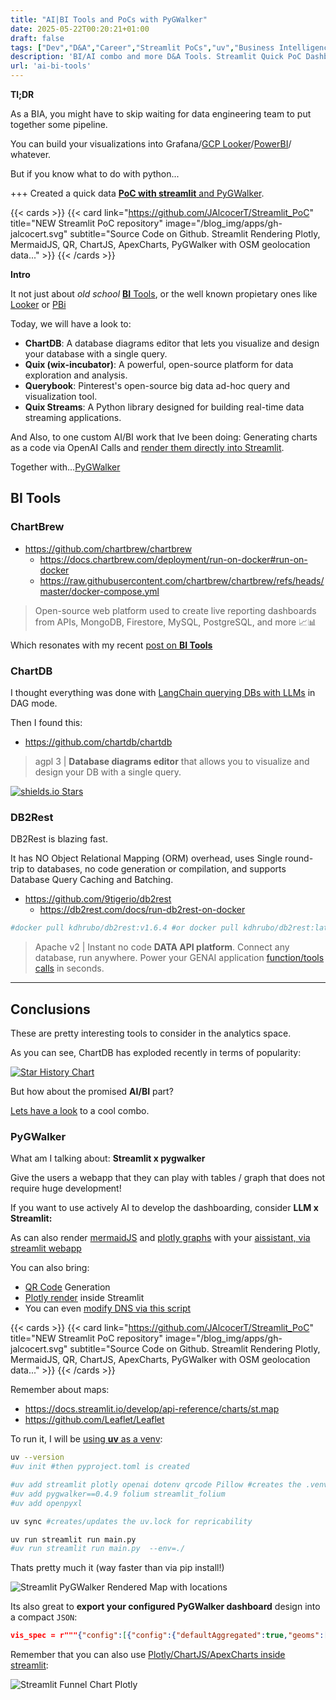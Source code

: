 ```yaml
---
title: "AI|BI Tools and PoCs with PyGWalker"
date: 2025-05-22T00:20:21+01:00
draft: false
tags: ["Dev","D&A","Career","Streamlit PoCs","uv","Business Intelligence Prototype"]
description: 'BI/AI combo and more D&A Tools. Streamlit Quick PoC Dashboards with PyGWalker and data stories!'
url: 'ai-bi-tools'
---
```



**Tl;DR**

As a BIA, you might have to skip waiting for data engineering team to put together some pipeline.

You can build your visualizations into Grafana/[GCP Looker](https://jalcocert.github.io/JAlcocerT/understanding-google-cloud-platform/)/[PowerBI](https://jalcocert.github.io/JAlcocerT/about-powerbi/)/ whatever.

But if you know what to do with python...

+++ Created a quick data [**PoC with streamlit** and PyGWalker](#pygwalker).

{{< cards >}}
  {{< card link="https://github.com/JAlcocerT/Streamlit_PoC" title="NEW Streamlit PoC repository" image="/blog_img/apps/gh-jalcocert.svg" subtitle="Source Code on Github. Streamlit Rendering Plotly, MermaidJS, QR, ChartJS, ApexCharts, PyGWalker with OSM geolocation data..." >}}
{{< /cards >}}

**Intro**

It not just about *old school* [**BI** Tools](https://jalcocert.github.io/JAlcocerT/setup-bi-tools-docker/), or the well known propietary ones like [Looker](https://jalcocert.github.io/JAlcocerT/understanding-google-cloud-platform/) or [PBi](https://github.com/JAlcocerT/PBi)

Today, we will have a look to:

* **ChartDB**: A database diagrams editor that lets you visualize and design your database with a single query.
* **Quix (wix-incubator)**: A powerful, open-source platform for data exploration and analysis.
* **Querybook**: Pinterest's open-source big data ad-hoc query and visualization tool.
* **Quix Streams**: A Python library designed for building real-time data streaming applications.

And Also, to one custom AI/BI work that Ive been doing: Generating charts as a code via OpenAI Calls and [render them directly into Streamlit](#conclusions).

Together with...[PyGWalker](#pygwalker)

## BI Tools

### ChartBrew

* https://github.com/chartbrew/chartbrew
  * https://docs.chartbrew.com/deployment/run-on-docker#run-on-docker
  * https://raw.githubusercontent.com/chartbrew/chartbrew/refs/heads/master/docker-compose.yml

>  Open-source web platform used to create live reporting dashboards from APIs, MongoDB, Firestore, MySQL, PostgreSQL, and more 📈📊 

Which resonates with my recent [post on **BI Tools**](https://jalcocert.github.io/JAlcocerT/setup-bi-tools-docker/)

### ChartDB

I thought everything was done with [LangChain querying DBs with LLMs](https://jalcocert.github.io/JAlcocerT/langchain-chat-with-database/) in DAG mode.

Then I found this:

* https://github.com/chartdb/chartdb

> agpl 3 | **Database diagrams editor** that allows you to visualize and design your DB with a single query.

[![shields.io Stars](https://img.shields.io/github/stars/chartdb/chartdb)](https://github.com/chartdb/chartdb/stargazers)

### DB2Rest

DB2Rest is blazing fast.

It has NO Object Relational Mapping (ORM) overhead, uses Single round-trip to databases, no code generation or compilation, and supports Database Query Caching and Batching.

* https://github.com/9tigerio/db2rest
  * https://db2rest.com/docs/run-db2rest-on-docker

```sh
#docker pull kdhrubo/db2rest:v1.6.4 #or docker pull kdhrubo/db2rest:latest
```

> Apache v2 | Instant no code **DATA API platform**. Connect any database, run anywhere. Power your GENAI application [function/tools calls](https://jalcocert.github.io/JAlcocerT/how-to-use-openai-function-calling/) in seconds.


---

## Conclusions

These are pretty interesting tools to consider in the analytics space.

As you can see, ChartDB has exploded recently in terms of popularity:

[![Star History Chart](https://api.star-history.com/svg?repos=chartdb/chartdb,wix-incubator/quix,pinterest/querybook,quixio/quix-streams&type=Date)](https://star-history.com/chartdb/chartdb&wix-incubator/quix&pinterest/querybook&quixio/quix-streams&Date)

But how about the promised **AI/BI** part?

[Lets have a look](#pygwalker) to a cool combo.

### PyGWalker

What am I talking about: **Streamlit x pygwalker**

Give the users a webapp that they can play with tables / graph that does not require huge development!

If you want to use actively AI to develop the dashboarding, consider **LLM x Streamlit:**

As can also render [mermaidJS](https://github.com/JAlcocerT/Streamlit-AIssistant/blob/main/Z_AIgents/OpenAI_mermaid_v2c.py) and [plotly graphs](https://github.com/JAlcocerT/Streamlit-AIssistant/blob/main/Z_AIgents/OpenAI_plotly_v1b.py) with your [aissistant, via streamlit webapp](https://github.com/JAlcocerT/Streamlit-AIssistant/tree/main)

You can also bring:

* [QR Code](https://github.com/JAlcocerT/Streamlit_PoC/blob/main/Utils/QR_Gen.py) Generation
* [Plotly render](https://github.com/JAlcocerT/Streamlit_PoC/blob/main/Utils/st_Plotly.py) inside Streamlit
* You can even [modify DNS via this script](https://github.com/JAlcocerT/Streamlit_PoC/blob/main/flask_dnsupdater.py)

{{< cards >}}
  {{< card link="https://github.com/JAlcocerT/Streamlit_PoC" title="NEW Streamlit PoC repository" image="/blog_img/apps/gh-jalcocert.svg" subtitle="Source Code on Github. Streamlit Rendering Plotly, MermaidJS, QR, ChartJS, ApexCharts, PyGWalker with OSM geolocation data..." >}}
{{< /cards >}}

Remember about maps:

* https://docs.streamlit.io/develop/api-reference/charts/st.map
* https://github.com/Leaflet/Leaflet

To run it, I will be [using **uv** as a venv](https://jalcocert.github.io/JAlcocerT/useful-python-stuff/#uv):

```sh
uv --version
#uv init #then pyproject.toml is created

#uv add streamlit plotly openai dotenv qrcode Pillow #creates the .venv
#uv add pygwalker==0.4.9 folium streamlit_folium
#uv add openpyxl

uv sync #creates/updates the uv.lock for repricability

uv run streamlit run main.py
#uv run streamlit run main.py  --env=./
```

Thats pretty much it (way faster than via pip install!)

![Streamlit PyGWalker Rendered Map with locations](/blog_img/apps/streamlit/st_pygwalker_map.png)

Its also great to **export your configured PyGWalker dashboard** design into a compact `JSON`:

```json
vis_spec = r"""{"config":[{"config":{"defaultAggregated":true,"geoms":["poi"],"coordSystem":"geographic","limit":-1,"timezoneDisplayOffset":0},"encodings":{"dimensions":[{"fid":"OLT","name":"OLT","basename":"OLT","semanticType":"nominal","analyticType":"dimension","offset":0},{"fid":"Latitude","name":"Latitude","basename":"Latitude","semanticType":"quantitative","analyticType":"dimension","offset":0},{"fid":"Longitude","name":"Longitude","basename":"Longitude","semanticType":"quantitative","analyticType":"dimension","offset":0},{"fid":"Geohash","name":"Geohash","basename":"Geohash","semanticType":"nominal","analyticType":"dimension","offset":0},{"fid":"SyntheticMapped","name":"SyntheticMapped","basename":"SyntheticMapped","semanticType":"nominal","analyticType":"dimension","offset":0},{"fid":"gw_mea_key_fid","name":"Measure names","analyticType":"dimension","semanticType":"nominal"}],"measures":[{"fid":"SyntheticLocationsforOLT","name":"SyntheticLocationsforOLT","basename":"SyntheticLocationsforOLT","analyticType":"measure","semanticType":"quantitative","aggName":"sum","offset":0},{"fid":"Viewers","name":"Viewers","basename":"Viewers","analyticType":"measure","semanticType":"quantitative","aggName":"sum","offset":0},{"fid":"Viewers_1","name":"Viewers_1","basename":"Viewers_1","analyticType":"measure","semanticType":"quantitative","aggName":"sum","offset":0},{"fid":"Viewers_14","name":"Viewers_14","basename":"Viewers_14","analyticType":"measure","semanticType":"quantitative","aggName":"sum","offset":0},{"fid":"KPI_1","name":"KPI_1","basename":"KPI_1","analyticType":"measure","semanticType":"quantitative","aggName":"sum","offset":0},{"fid":"KPI_14","name":"KPI_14","basename":"KPI_14","analyticType":"measure","semanticType":"quantitative","aggName":"sum","offset":0},{"analyticType":"measure","fid":"gw_SkCP","name":"KPI_Color","semanticType":"quantitative","computed":true,"aggName":"sum","expression":{"op":"expr","as":"gw_SkCP","params":[{"type":"sql","value":"case when KPI_14 > 0.07 then 1 else 0 end"}]}},{"fid":"gw_count_fid","name":"Row count","analyticType":"measure","semanticType":"quantitative","aggName":"sum","computed":true,"expression":{"op":"one","params":[],"as":"gw_count_fid"}},{"fid":"gw_mea_val_fid","name":"Measure values","analyticType":"measure","semanticType":"quantitative","aggName":"sum"}],"rows":[],"columns":[],"color":[{"analyticType":"measure","fid":"gw_SkCP","name":"KPI_Color","semanticType":"quantitative","computed":true,"aggName":"sum","expression":{"op":"expr","as":"gw_SkCP","params":[{"type":"sql","value":"case when KPI_14 > 0.07 then 1 else 0 end"}]}}],"opacity":[],"size":[],"shape":[],"radius":[],"theta":[],"longitude":[{"fid":"Longitude","name":"Longitude","basename":"Longitude","semanticType":"quantitative","analyticType":"dimension","offset":0}],"latitude":[{"fid":"Latitude","name":"Latitude","basename":"Latitude","semanticType":"quantitative","analyticType":"dimension","offset":0}],"geoId":[],"details":[{"fid":"KPI_1","name":"KPI_1","basename":"KPI_1","analyticType":"measure","semanticType":"quantitative","aggName":"sum","offset":0},{"fid":"KPI_14","name":"KPI_14","basename":"KPI_14","analyticType":"measure","semanticType":"quantitative","aggName":"sum","offset":0}],"filters":[],"text":[]},"layout":{"showActions":false,"showTableSummary":false,"stack":"stack","interactiveScale":false,"zeroScale":true,"size":{"mode":"auto","width":800,"height":600},"format":{},"geoKey":"name","resolve":{"x":false,"y":false,"color":false,"opacity":false,"shape":false,"size":false},"scaleIncludeUnmatchedChoropleth":false,"showAllGeoshapeInChoropleth":false,"colorPalette":"darkGreen","useSvg":false,"scale":{"opacity":{},"size":{}}},"visId":"gw_-1jR","name":"Chart 1"}],"chart_map":{},"workflow_list":[{"workflow":[{"type":"transform","transform":[{"key":"gw_SkCP","expression":{"op":"expr","as":"gw_SkCP","params":[{"type":"sql","value":"(CASE  WHEN (\"KPI_14\" > (0.07)) THEN (1) ELSE (0) END )"}]}}]},{"type":"view","query":[{"op":"aggregate","groupBy":["Longitude","Latitude"],"measures":[{"field":"gw_SkCP","agg":"sum","asFieldKey":"gw_SkCP_sum"},{"field":"KPI_1","agg":"sum","asFieldKey":"KPI_1_sum"},{"field":"KPI_14","agg":"sum","asFieldKey":"KPI_14_sum"}]}]}]}],"version":"0.4.9"}"""
```

Remember that you can also use [Plotly/ChartJS/ApexCharts inside streamlit](https://github.com/JAlcocerT/Streamlit_PoC/tree/main/Utils):

![Streamlit Funnel Chart Plotly](/blog_img/apps/streamlit/streamlit-plotly-funnel.png)